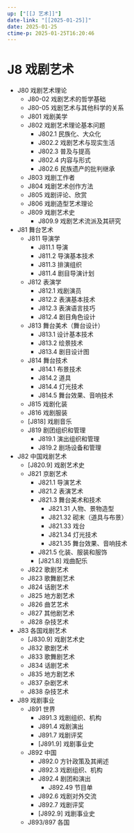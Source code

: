 ```yaml
---
up: ["[[J 艺术]]"]
date-link: "[[2025-01-25]]"
date: 2025-01-25
ctime-p: 2025-01-25T16:20:46
---
```


# J8 戏剧艺术

- J80 戏剧艺术理论
	- J80-02 戏剧艺术的哲学基础
	- J80-05 戏剧艺术与其他科学的关系
	- J801 戏剧美学
	- J802 戏剧艺术理论基本问题
		- J802.1 民族化、大众化
		- J802.2 戏剧艺术与现实生活
		- J802.3 普及与提高
		- J802.4 内容与形式
		- J802.6 民族遗产的批判继承
	- J803 戏剧工作者
	- J804 戏剧艺术创作方法
	- J805 戏剧评论、欣赏
	- J806 戏剧造型艺术理论
	- J809 戏剧艺术史
		- J809.9 戏剧艺术流派及其研究
- J81 舞台艺术
	- J811 导演学
		- J811.1 导演
		- J811.2 导演基本技术
		- J811.3 排演组织
		- J811.4 剧目导演计划
	- J812 表演学
		- J812.1 戏剧演员
		- J812.2 表演基本技术
		- J812.3 表演语言技巧
		- J812.4 剧目角色设计
	- J813 舞台美术（舞台设计）
		- J813.1 设计基本技术
		- J813.2 绘景技术
		- J813.4 剧目设计图
	- J814 舞台技术
		- J814.1 布景技术
		- J814.2 道具
		- J814.4 灯光技术
		- J814.5 舞台效果、音响技术
	- J815 戏剧化装
	- J816 戏剧服装
	- [J818] 戏剧音乐
	- J819 剧团组织和管理
		- J819.1 演出组织和管理
		- J819.2 剧场设备和管理
- J82 中国戏剧艺术
	- [J820.9] 戏剧艺术史
	- J821 京剧艺术
		- J821.1 导演艺术
		- J821.2 表演艺术
		- J821.3 舞台美术和技术
			- J821.31 人物、景物造型
			- J821.32 砌末（道具与布景）
			- J821.33 戏台
			- J821.34 灯光技术
			- J821.35 舞台效果、音响技术
		- J821.5 化装、服装和服饰
		- [J821.8] 戏曲配乐
	- J822 歌剧艺术
	- J823 歌舞剧艺术
	- J824 话剧艺术
	- J825 地方剧艺术
	- J826 曲艺艺术
	- J827 其他剧艺术
	- J828 杂技艺术
- J83 各国戏剧艺术
	- [J830.9] 戏剧艺术史
	- J832 歌剧艺术
	- J833 歌舞剧艺术
	- J834 话剧艺术
	- J835 地方剧艺术
	- J837 杂剧艺术
	- J838 杂技艺术
- J89 戏剧事业
	- J891 世界
		- J891.3 戏剧组织、机构
		- J891.4 戏剧演出
		- J891.7 戏剧评奖
		- [J891.9] 戏剧事业史
	- J892 中国
		- J892.0 方针政策及其阐述
		- J892.3 戏剧组织、机构
		- J892.4 剧团和演出
			- J892.49 节目单
		- J892.6 戏剧对外交流
		- J892.7 戏剧评奖
		- [J892.9] 戏剧事业史
	- J893/897 各国
